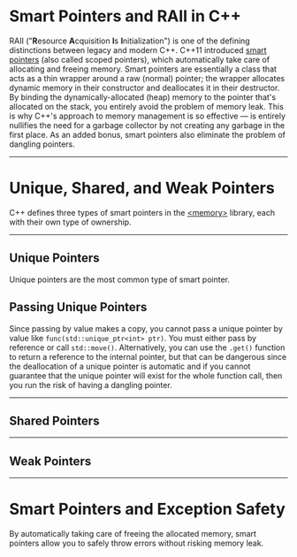 # Smart Pointers and RAII in C++
RAII ("**R**esource **A**cquisition **I**s **I**nitialization") is one of the defining distinctions between legacy and modern C++. C++11 introduced [smart pointers](https://github.com/EthanC2/Notes-and-Writeups/blob/main/C%2B%2B/Memory%20Management/Smart%20Pointers%20and%20RAII.md) (also called scoped pointers), which automatically take care of allocating and freeing memory.
Smart pointers are essentially a class that acts as a thin wrapper around a raw (normal) pointer; the wrapper allocates dynamic memory in their constructor and deallocates it in
their destructor. By binding the dynamically-allocated (heap) memory to the pointer that's allocated on the stack, you entirely avoid the problem of memory leak. This is why C++'s approach to memory management is so effective — is entirely nullifies the need for a garbage collector by not creating any garbage in the first place. As an added bonus, smart pointers also eliminate the problem of dangling pointers.

---

# Unique, Shared, and Weak Pointers
C++ defines three types of smart pointers in the [\<memory\>](https://en.cppreference.com/w/cpp/header/memory) library, each with their own type of ownership.

---

## Unique Pointers
Unique pointers are the most common type of smart pointer.

## Passing Unique Pointers
Since passing by value makes a copy, you cannot pass a unique pointer by value like `func(std::unique_ptr<int> ptr)`. You must either pass by reference or call `std::move()`. 
Alternatively, you can use the `.get()` function to return a reference to the internal pointer, but that can be dangerous since the deallocation of a unique pointer is automatic
and if you cannot guarantee that the unique pointer will exist for the whole function call, then you run the risk of having a dangling pointer.

---

## Shared Pointers

---

## Weak Pointers

---

# Smart Pointers and Exception Safety
By automatically taking care of freeing the allocated memory, smart pointers allow you to safely throw errors without risking memory leak.
